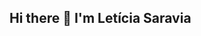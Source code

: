 ## Hi there 👋 I'm Letícia Saravia

<!--
**leticiasaravia/leticiasaravia** is a ✨ _special_ ✨ repository because its `README.md` (this file) appears on your GitHub profile.

<h1 align="center">Hi 👋, I'm Letícia Saravia</h1>
<h3 align="center">A passionate student at Inteli</h3>

- 💬 Ask me about **newaionc**

<h3 align="left">Connect with me:</h3>
<p align="left">
<a href="https://instagram.com/leticiafess" target="blank"><img align="center" src="https://raw.githubusercontent.com/rahuldkjain/github-profile-readme-generator/master/src/images/icons/Social/instagram.svg" alt="leticiafess" height="30" width="40" /></a>
</p>

.............................................::::::::::::::::::::::::::-------------------
...............................................::::::::::::::::::--::::-------------------
................................................::--=====---------------------------------
...............................................:-====-=+*#+==========---------------------
.............................................:-=-------=+*#+++++++++==--------------------
...........................................-===--::::--==+*++===+==+==--==========------
.........................................:-====-:::::---=+**++=----=-=+=+++++++++======---
.........................................-=====-:::::---==++=:-=::--:-+=+*++++++++=====-
.........................................===++=-:::::--===+%@#:-=:::::-===++*+++++++++====
...................................:-+++=++++=:-=+==---==+%@@=--::::--====+**+*###%@
...........................::::::-+#%%###%#*=:=-::-----=+%@@%=-:::---====%#*+++*%@@@
.....................:=+#%@@@%###%%%@@@@@@@@@@:==--=-:--=+@@@@#-:::----==+%@%#*++++++%@@
...................-%@@%%@@@@@@@@@@@@@@@@@@@@#:+:=:-----=@@@@%+-::----=+%@@@%**+++++++%@
...............-=#%@@@%@%%####%%@@@@@@@@@@@@@=+=-=-:-=+%@@@@%#-:::---=@@@@%+++++++++*@
............:#%%%%%%@%#====++==++#%@####%@@@@++-----:-=*@@@@@%#-::::--+#@@@@#++++++===+%
...........:#%%%%#++++%=---=++=====%+++%%%==--=---=%@@@%#-::::-=+#@@@@#==========*
...........+%@%%=----+#+--==-+++==--+%#+===++-+-::--+#%@@@%#-::::-=+#@@@@#==========
..........-#@@%%=-----=++========+====#%+==+++-++++=-=+#@@@%#:::-=++#@@@@==========#
..........+@@@@%+=-----=+++++*+++==%##%%%%%=+---+-=%@@%##+::::==+#@@@@*+========+@
..........+@%@%#+======*#+=-==+++=+%@@%@@@@@@@=+==-=%@@@%%#=:::=**@@@@#++======+#@
..........:#%%%@#+++++++%=+++*#%@@@@@@@@@@@@=-=++-=#%@@@%%#-:::++@@@@#+++=+++#@%
............-%%@%%###%%%%##%%%@@@@@@@@@@@@@@@@@=::::--+%@@@@%%-:-++++@@@%%#++++*%@@%
..............:-=#%%%%%%@@@@@@@@@@@@@@@@@@@@@@@=-:::-=+@@@@@@%=::-+=+++%@%%%#*#@@@@@
..................::=#%%%@@@@@@@%%%%%%@@@@@@@%+--:::--=#@@@@@-::-+*+++%%%%%%##%@@@@@@@
::....................:---=====+#####%%%%%#=-:::::---+@@@@%=-::-+*+*#%#%%@@@@@@@@@@@
::::::.....................:::::--=======+##=-:::::----+%@@%+-:::--==+++%%%@@@@@@@@@@@@@
::::::::::...................:::::::::-----=+-=::::----==#%#--:::::--==+%%%%%%@@@@@@@@@@
:::::::::::::::::::::::::::::::::::::::::::-===:::----=+#+=---:::--==++#%%%%%%%%%%%@@@@@
:::::::::::::::::::::::::::::::::::::::::::==--===-=++++++++=---::---=++#%%%%%###+++*#
:::::::::::::::::::::::::::::::::::::::::::::::=+=-=+++======-------==++##%%%###*+++=+++
:::::::::::::::::::::::::::::::::::::::::::::::::::::-=======-------=++########*+++==+++
:::::::::::::::::::::::::::::::::::::::::::::::::::::----============+#***++++==++++
:::::::::::::::::::::::::::::::::::::::::::::::::::---------==++++++++*+==++++++++++++++++

